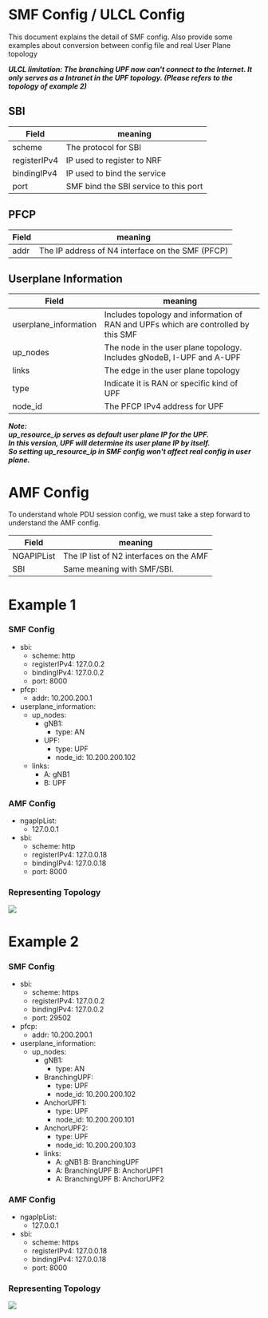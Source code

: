 <!-- Google tag (gtag.js) --> <script async src="https://www.googletagmanager.com/gtag/js?id=G-JETJ7TJ805"></script> <script> window.dataLayer = window.dataLayer || []; function gtag(){dataLayer.push(arguments);} gtag('js', new Date()); gtag('config', 'G-JETJ7TJ805'); </script>

# SMF Config / ULCL Config
This document explains the detail of SMF config.
Also provide some examples about conversion between config file and real User Plane topology

***ULCL limitation:
The branching UPF now can't connect to the Internet. 
It only serves as a Intranet in the UPF topology.
(Please refers to the topology of example 2)***

## SBI 


| Field    | meaning                                 |
| -------- | --------------------------------------- |
| scheme   | The protocol for SBI                                        |
| registerIPv4 | IP used to register to NRF  |
| bindingIPv4 | IP used to bind the service  |
| port     | SMF bind the SBI service to this port |

## PFCP

| Field    | meaning |
| -------- | -------- |
| addr     | The IP address of N4 interface on the SMF (PFCP)     |


## Userplane Information
| Field                 | meaning                                                                            |
| --------------------- | ---------------------------------------------------------------------------------- |
| userplane_information | Includes topology and information of RAN and UPFs which are controlled by this SMF |
| up_nodes              | The node in the user plane topology. Includes gNodeB, I-UPF and A-UPF              |
|          links             |   The edge in the user plane topology                                                                                 |
| type                  | Indicate it is RAN or specific kind of  UPF                                        |
| node_id               | The PFCP IPv4 address for UPF                                                      |


***Note:  
up_resource_ip serves as default user plane IP for the UPF.  
In this version, UPF will determine its user plane IP by itself.  
So setting up_resource_ip in SMF config won't affect real config in user plane.***
# AMF Config
To understand whole PDU session config, we must take a step forward to understand the AMF config.


| Field | meaning |
| -------- | -------- |
| NGAPIPList     | The IP list of N2 interfaces on the AMF     |
| SBI | Same meaning with SMF/SBI. |


# Example 1

### SMF Config
* sbi:
    * scheme: http
    * registerIPv4: 127.0.0.2
    * bindingIPv4: 127.0.0.2
    * port: 8000
* pfcp:
    * addr: 10.200.200.1
* userplane_information:
    * up_nodes:
        * gNB1:
            * type: AN
        * UPF:
            * type: UPF
            * node_id: 10.200.200.102
    * links:
        * A: gNB1
        * B: UPF

### AMF Config
* ngapIpList:
    * 127.0.0.1
* sbi:
    * scheme: http
    * registerIPv4: 127.0.0.18
    * bindingIPv4: 127.0.0.18
    * port: 8000

### Representing Topology
![](https://i.imgur.com/J9WPF8q.png)
 


# Example 2
### SMF Config
* sbi:
    * scheme: https
    * registerIPv4: 127.0.0.2
    * bindingIPv4: 127.0.0.2
    * port: 29502
* pfcp:
    * addr: 10.200.200.1
* userplane_information:
    * up_nodes:
        * gNB1:
            * type: AN
        * BranchingUPF:
            * type: UPF
            * node_id: 10.200.200.102
        * AnchorUPF1:
            * type: UPF
            * node_id: 10.200.200.101
        * AnchorUPF2:
            * type: UPF
            * node_id: 10.200.200.103
        * links:
          * A: gNB1
            B: BranchingUPF
          * A: BranchingUPF
            B: AnchorUPF1
          * A: BranchingUPF
            B: AnchorUPF2

### AMF Config
* ngapIpList:
    * 127.0.0.1
* sbi:
    * scheme: https
    * registerIPv4: 127.0.0.18
    * bindingIPv4: 127.0.0.18
    * port: 8000

### Representing Topology
![](https://i.imgur.com/tMm2Owa.png)



